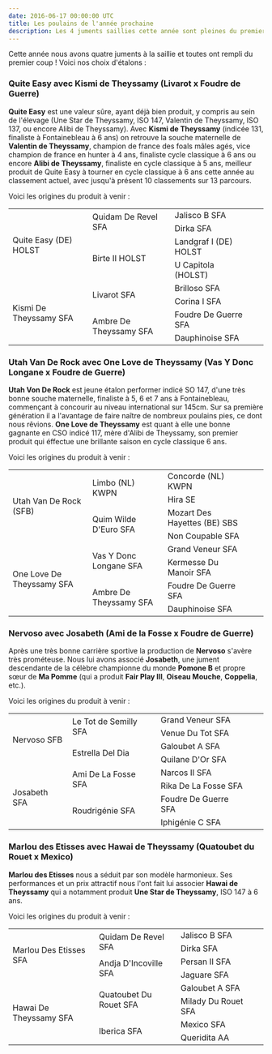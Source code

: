 ```yaml
---
date: 2016-06-17 00:00:00 UTC
title: Les poulains de l'année prochaine
description: Les 4 juments saillies cette année sont pleines du premier coup ! Découvrez nos choix d'étalons.
---
```

<div class="pure-u-1 pure-u-md-1-2 pure-u-lg-1-3">
<p>Cette année nous avons quatre juments à la saillie et toutes ont rempli du premier coup ! Voici nos choix d'étalons :</p>

<h3>Quite Easy avec Kismi de Theyssamy (Livarot x Foudre de Guerre)</h3>

<p><strong>Quite Easy</strong> est une valeur sûre, ayant déjà bien produit, y compris au sein de l'élevage (Une Star de Theyssamy, ISO 147, Valentin de Theyssamy, ISO 137, ou encore Alibi de Theyssamy). Avec <strong>Kismi de Theyssamy</strong> (indicée 131, finaliste à Fontainebleau à 6 ans) on retrouve la souche maternelle de <strong>Valentin de Theyssamy</strong>, champion de france des foals mâles agés, vice champion de france en hunter à 4 ans, finaliste cycle classique à 6 ans ou encore <strong>Alibi de Theyssamy</strong>, finaliste en cycle classique à 5 ans, meilleur produit de Quite Easy à tourner en cycle classique à 6 ans cette année au classement actuel, avec jusqu'à présent 10 classements sur 13 parcours.</p>

<p>Voici les origines du produit à venir :</p>
<table class="genealogie">
	<tr>
		<td rowspan="4" class="c-cell">Quite Easy (DE) HOLST</td>
		<td rowspan="2" class="c-cell">Quidam De Revel SFA</td>
		<td class="c-cell">Jalisco B SFA</td>
	</tr>
	<tr>
		<td class="c-cell">Dirka SFA</td>
		<td></td>
		<td></td>
	</tr>
	<tr>
		<td rowspan="2" class="c-cell">Birte II HOLST</td>
		<td class="c-cell">Landgraf I (DE) HOLST</td>
		<td></td>
	</tr>
	<tr>
		<td class="c-cell">U Capitola (HOLST)</td>
		<td></td>
		<td></td>
	</tr>
	<tr>
		<td rowspan="4" class="c-cell">Kismi De Theyssamy SFA</td>
		<td rowspan="2" class="c-cell">Livarot SFA</td>
		<td class="c-cell">Brilloso SFA</td>
	</tr>
	<tr>
		<td class="c-cell">Corina I SFA</td>
		<td></td>
		<td></td>
	</tr>
	<tr>
		<td rowspan="2" class="c-cell">Ambre De Theyssamy SFA</td>
		<td class="c-cell">Foudre De Guerre SFA</td>
		<td></td>
	</tr>
	<tr>
		<td class="c-cell">Dauphinoise SFA</td>
		<td></td>
		<td></td>
	</tr>
</table>
</div>

<div class="pure-u-1 pure-u-md-1-2 pure-u-lg-1-3">
<h3>Utah Van De Rock avec One Love de Theyssamy (Vas Y Donc Longane x Foudre de Guerre)</h3>

<p><strong>Utah Von De Rock</strong> est jeune étalon performer indicé SO 147, d'une très bonne souche maternelle, finaliste à 5, 6 et 7 ans à Fontainebleau, commençant à concourir au niveau international sur 145cm. Sur sa première génération il a l'avantage de faire naître de nombreux poulains pies, ce dont nous rêvions. <strong>One Love de Theyssamy</strong> est quant à elle une bonne gagnante en CSO indicé 117, mère d'Alibi de Theyssamy, son premier produit qui éffectue une brillante saison en cycle classique 6 ans.</p>

<p>Voici les origines du produit à venir :</p>
<table class="genealogie">
	<tr>
		<td rowspan="4" class="c-cell">Utah Van De Rock (SFB)</td>
		<td rowspan="2" class="c-cell">Limbo (NL) KWPN</td>
		<td class="c-cell">Concorde (NL) KWPN</td>
	</tr>
	<tr>
		<td class="c-cell">Hira SE</td>
		<td></td>
		<td></td>
	</tr>
	<tr>
		<td rowspan="2" class="c-cell">Quim Wilde D'Euro SFA</td>
		<td class="c-cell">Mozart Des Hayettes (BE) SBS</td>
		<td></td>
	</tr>
	<tr>
		<td class="c-cell">Non Coupable SFA</td>
		<td></td>
		<td></td>
	</tr>
	<tr>
		<td rowspan="4" class="c-cell">One Love De Theyssamy SFA</td>
		<td rowspan="2" class="c-cell">Vas Y Donc Longane SFA</td>
		<td class="c-cell">Grand Veneur SFA</td>
	</tr>
	<tr>
		<td class="c-cell">Kermesse Du Manoir SFA</td>
		<td></td>
		<td></td>
	</tr>
	<tr>
		<td rowspan="2" class="c-cell">Ambre De Theyssamy SFA</td>
		<td class="c-cell">Foudre De Guerre SFA</td>
		<td></td>
	</tr>
	<tr>
		<td class="c-cell">Dauphinoise SFA</td>
		<td></td>
		<td></td>
	</tr>
</table>

<h3>Nervoso avec Josabeth (Ami de la Fosse x Foudre de Guerre)</h3>

<p>Après une très bonne carrière sportive la production de <strong>Nervoso</strong> s'avère très prométeuse. Nous lui avons associé <strong>Josabeth</strong>, une jument descendante de la célèbre championne du monde <strong>Pomone B</strong> et propre sœur de <strong>Ma Pomme</strong> (qui a produit <strong>Fair Play III</strong>, <strong>Oiseau Mouche</strong>, <strong>Coppelia</strong>, etc.).</p>
</div>

<div class="pure-u-1 pure-u-md-1-2 pure-u-lg-1-3">
<p>Voici les origines du produit à venir :</p>
<table class="genealogie">
	<tr>
		<td rowspan="4" class="c-cell">Nervoso SFB</td>
		<td rowspan="2" class="c-cell">Le Tot de Semilly SFA</td>
		<td class="c-cell">Grand Veneur SFA</td>
	</tr>
	<tr>
		<td class="c-cell">Venue Du Tot SFA</td>
		<td></td>
		<td></td>
	</tr>
	<tr>
		<td rowspan="2" class="c-cell">Estrella Del Dia</td>
		<td class="c-cell">Galoubet A SFA</td>
		<td></td>
	</tr>
	<tr>
		<td class="c-cell">Quilane D'Or SFA</td>
		<td></td>
		<td></td>
	</tr>
	<tr>
		<td rowspan="4" class="c-cell">Josabeth SFA</td>
		<td rowspan="2" class="c-cell">Ami De La Fosse SFA</td>
		<td class="c-cell">Narcos II SFA</td>
	</tr>
	<tr>
		<td class="c-cell">Rika De La Fosse SFA</td>
		<td></td>
		<td></td>
	</tr>
	<tr>
		<td rowspan="2" class="c-cell">Roudrigénie SFA</td>
		<td class="c-cell">Foudre De Guerre SFA</td>
		<td></td>
	</tr>
	<tr>
		<td class="c-cell">Iphigénie C SFA</td>
		<td></td>
		<td></td>
	</tr>
</table>

<h3>Marlou des Etisses avec Hawai de Theyssamy (Quatoubet du Rouet x Mexico)</h3>

<p><strong>Marlou des Etisses</strong> nous a séduit par son modèle harmonieux. Ses performances et un prix attractif nous l'ont fait lui associer <strong>Hawai de Theyssamy</strong> qui a notamment produit <strong>Une Star de Theyssamy</strong>, ISO 147 à 6 ans.</p>

<p>Voici les origines du produit à venir :</p>
<table class="genealogie">
	<tr>
		<td rowspan="4" class="c-cell">Marlou Des Etisses SFA</td>
		<td rowspan="2" class="c-cell">Quidam De Revel SFA</td>
		<td class="c-cell">Jalisco B SFA</td>
	</tr>
	<tr>
		<td class="c-cell">Dirka SFA</td>
		<td></td>
		<td></td>
	</tr>
	<tr>
		<td rowspan="2" class="c-cell">Andja D'Incoville SFA</td>
		<td class="c-cell">Persan II SFA</td>
		<td></td>
	</tr>
	<tr>
		<td class="c-cell">Jaguare SFA</td>
		<td></td>
		<td></td>
	</tr>
	<tr>
		<td rowspan="4" class="c-cell">Hawai De Theyssamy SFA</td>
		<td rowspan="2" class="c-cell">Quatoubet Du Rouet SFA</td>
		<td class="c-cell">Galoubet A SFA</td>
	</tr>
	<tr>
		<td class="c-cell">Milady Du Rouet SFA</td>
		<td></td>
		<td></td>
	</tr>
	<tr>
		<td rowspan="2" class="c-cell">Iberica SFA</td>
		<td class="c-cell">Mexico SFA</td>
		<td></td>
	</tr>
	<tr>
		<td class="c-cell">Queridita AA</td>
		<td></td>
		<td></td>
	</tr>
</table>
</div>
